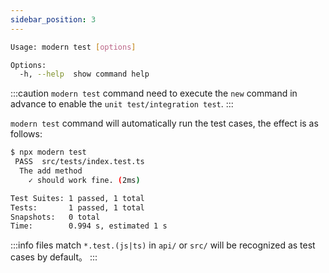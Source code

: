 ```yaml
---
sidebar_position: 3
---
```


```bash
Usage: modern test [options]

Options:
  -h, --help  show command help
```

:::caution
`modern test` command need to execute the `new` command in advance to enable the `unit test/integration test`.
:::

`modern test` command will automatically run the test cases, the effect is as follows:

```bash
$ npx modern test
 PASS  src/tests/index.test.ts
  The add method
    ✓ should work fine. (2ms)

Test Suites: 1 passed, 1 total
Tests:       1 passed, 1 total
Snapshots:   0 total
Time:        0.994 s, estimated 1 s
```

:::info
files match `*.test.(js|ts)` in `api/` or `src/` will be recognized as test cases by default。
:::
